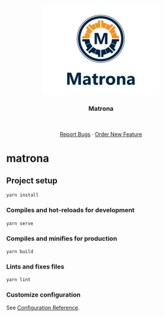 <!-- PROJECT LOGO -->
<br />
<p align="center">
  <a href="https://github.com/jamessom/matrona">
    <img src="https://raw.githubusercontent.com/jamessom/matrona/master/logo.png" alt="Logo" >
  </a>

  <h3 align="center">Matrona</h3>

  <p align="center">
    <br />
    <br />
    <a href="https://github.com/jamessom/matrona/issues">Report Bugs</a>
    ·
    <a href="https://github.com/jamessom/matrona/issues">Order New Feature</a>
  </p>
</p>

# matrona

## Project setup
```
yarn install
```

### Compiles and hot-reloads for development
```
yarn serve
```

### Compiles and minifies for production
```
yarn build
```

### Lints and fixes files
```
yarn lint
```

### Customize configuration
See [Configuration Reference](https://cli.vuejs.org/config/).
